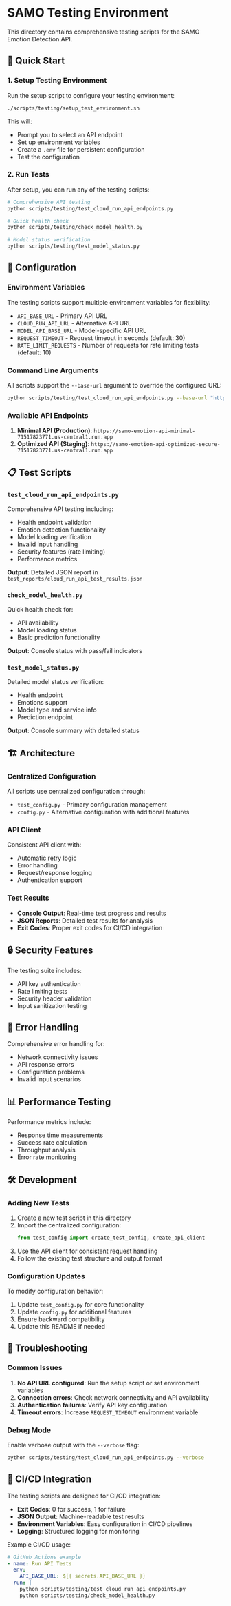 # SAMO Testing Environment

This directory contains comprehensive testing scripts for the SAMO Emotion Detection API.

## 🚀 Quick Start

### 1. Setup Testing Environment

Run the setup script to configure your testing environment:

```bash
./scripts/testing/setup_test_environment.sh
```

This will:
- Prompt you to select an API endpoint
- Set up environment variables
- Create a `.env` file for persistent configuration
- Test the configuration

### 2. Run Tests

After setup, you can run any of the testing scripts:

```bash
# Comprehensive API testing
python scripts/testing/test_cloud_run_api_endpoints.py

# Quick health check
python scripts/testing/check_model_health.py

# Model status verification
python scripts/testing/test_model_status.py
```

## 🔧 Configuration

### Environment Variables

The testing scripts support multiple environment variables for flexibility:

- `API_BASE_URL` - Primary API URL
- `CLOUD_RUN_API_URL` - Alternative API URL
- `MODEL_API_BASE_URL` - Model-specific API URL
- `REQUEST_TIMEOUT` - Request timeout in seconds (default: 30)
- `RATE_LIMIT_REQUESTS` - Number of requests for rate limiting tests (default: 10)

### Command Line Arguments

All scripts support the `--base-url` argument to override the configured URL:

```bash
python scripts/testing/test_cloud_run_api_endpoints.py --base-url "https://your-custom-api.com"
```

### Available API Endpoints

1. **Minimal API (Production)**: `https://samo-emotion-api-minimal-71517823771.us-central1.run.app`
2. **Optimized API (Staging)**: `https://samo-emotion-api-optimized-secure-71517823771.us-central1.run.app`

## 📋 Test Scripts

### `test_cloud_run_api_endpoints.py`

Comprehensive API testing including:
- Health endpoint validation
- Emotion detection functionality
- Model loading verification
- Invalid input handling
- Security features (rate limiting)
- Performance metrics

**Output**: Detailed JSON report in `test_reports/cloud_run_api_test_results.json`

### `check_model_health.py`

Quick health check for:
- API availability
- Model loading status
- Basic prediction functionality

**Output**: Console status with pass/fail indicators

### `test_model_status.py`

Detailed model status verification:
- Health endpoint
- Emotions support
- Model type and service info
- Prediction endpoint

**Output**: Console summary with detailed status

## 🏗️ Architecture

### Centralized Configuration

All scripts use centralized configuration through:
- `test_config.py` - Primary configuration management
- `config.py` - Alternative configuration with additional features

### API Client

Consistent API client with:
- Automatic retry logic
- Error handling
- Request/response logging
- Authentication support

### Test Results

- **Console Output**: Real-time test progress and results
- **JSON Reports**: Detailed test results for analysis
- **Exit Codes**: Proper exit codes for CI/CD integration

## 🔒 Security Features

The testing suite includes:
- API key authentication
- Rate limiting tests
- Security header validation
- Input sanitization testing

## 🚨 Error Handling

Comprehensive error handling for:
- Network connectivity issues
- API response errors
- Configuration problems
- Invalid input scenarios

## 📊 Performance Testing

Performance metrics include:
- Response time measurements
- Success rate calculation
- Throughput analysis
- Error rate monitoring

## 🛠️ Development

### Adding New Tests

1. Create a new test script in this directory
2. Import the centralized configuration:
   ```python
   from test_config import create_test_config, create_api_client
   ```
3. Use the API client for consistent request handling
4. Follow the existing test structure and output format

### Configuration Updates

To modify configuration behavior:
1. Update `test_config.py` for core functionality
2. Update `config.py` for additional features
3. Ensure backward compatibility
4. Update this README if needed

## 📝 Troubleshooting

### Common Issues

1. **No API URL configured**: Run the setup script or set environment variables
2. **Connection errors**: Check network connectivity and API availability
3. **Authentication failures**: Verify API key configuration
4. **Timeout errors**: Increase `REQUEST_TIMEOUT` environment variable

### Debug Mode

Enable verbose output with the `--verbose` flag:

```bash
python scripts/testing/test_cloud_run_api_endpoints.py --verbose
```

## 🔄 CI/CD Integration

The testing scripts are designed for CI/CD integration:

- **Exit Codes**: 0 for success, 1 for failure
- **JSON Output**: Machine-readable test results
- **Environment Variables**: Easy configuration in CI/CD pipelines
- **Logging**: Structured logging for monitoring

Example CI/CD usage:

```yaml
# GitHub Actions example
- name: Run API Tests
  env:
    API_BASE_URL: ${{ secrets.API_BASE_URL }}
  run: |
    python scripts/testing/test_cloud_run_api_endpoints.py
    python scripts/testing/check_model_health.py
```
